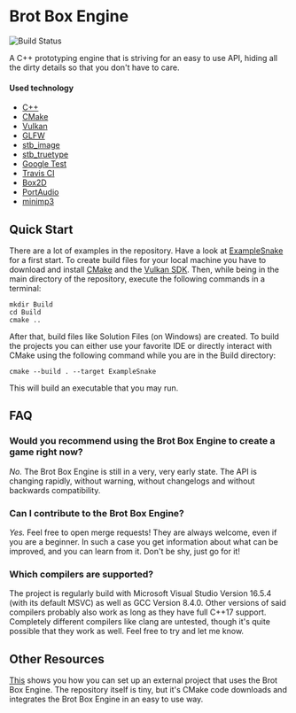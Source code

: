 # Brot Box Engine
![Build Status](https://travis-ci.org/Brotcrunsher/BrotBoxEngine.svg?branch=master)

A C++ prototyping engine that is striving for an easy to use API, hiding all the dirty details so that you don't have to care.

#### Used technology

* [C++](https://isocpp.org/)
* [CMake](https://cmake.org/)
* [Vulkan](https://vulkan.lunarg.com/)
* [GLFW](https://www.glfw.org/)
* [stb_image](https://github.com/nothings/stb/blob/master/stb_image.h)
* [stb_truetype](https://github.com/nothings/stb/blob/master/stb_truetype.h)
* [Google Test](https://github.com/google/googletest)
* [Travis CI](https://travis-ci.com/)
* [Box2D](https://box2d.org/)
* [PortAudio](http://www.portaudio.com/)
* [minimp3](https://github.com/lieff/minimp3)

## Quick Start

There are a lot of examples in the repository. Have a look at [ExampleSnake](https://github.com/Brotcrunsher/BrotBoxEngine/tree/master/ExampleSnake) for a first start. To create build files for your local machine you have to download and install [CMake](https://cmake.org/) and the [Vulkan SDK](https://vulkan.lunarg.com/). Then, while being in the main directory of the repository, execute the following commands in a terminal:

    mkdir Build
    cd Build
    cmake ..

After that, build files like Solution Files (on Windows) are created. To build the projects you can either use your favorite IDE or directly interact with CMake using the following command while you are in the Build directory:

    cmake --build . --target ExampleSnake

This will build an executable that you may run.


## FAQ

### Would you recommend using the Brot Box Engine to create a game right now?
*No.* The Brot Box Engine is still in a very, very early state. The API is changing rapidly, without warning, without changelogs and without backwards compatibility. 

### Can I contribute to the Brot Box Engine?
*Yes.* Feel free to open merge requests! They are always welcome, even if you are a beginner. In such a case you get information about what can be improved, and you can learn from it. Don't be shy, just go for it!

### Which compilers are supported?
The project is regularly build with Microsoft Visual Studio Version 16.5.4 (with its default MSVC) as well as GCC Version 8.4.0. Other versions of said compilers probably also work as long as they have full C++17 support. Completely different compilers like clang are untested, though it's quite possible that they work as well. Feel free to try and let me know.

## Other Resources

[This](https://github.com/Brotcrunsher/BrotBoxEngineExampleExternal) shows you how you can set up an external project that uses the Brot Box Engine. The repository itself is tiny, but it's CMake code downloads and integrates the Brot Box Engine in an easy to use way.
